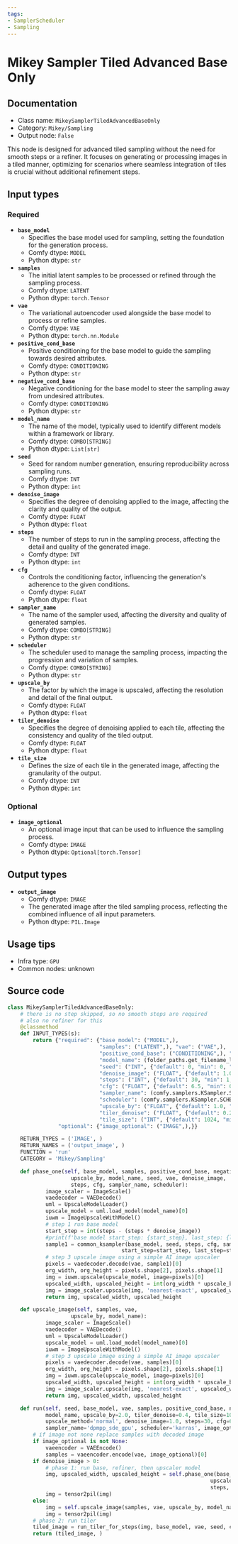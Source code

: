 ```yaml
---
tags:
- SamplerScheduler
- Sampling
---
```


# Mikey Sampler Tiled Advanced Base Only
## Documentation
- Class name: `MikeySamplerTiledAdvancedBaseOnly`
- Category: `Mikey/Sampling`
- Output node: `False`

This node is designed for advanced tiled sampling without the need for smooth steps or a refiner. It focuses on generating or processing images in a tiled manner, optimizing for scenarios where seamless integration of tiles is crucial without additional refinement steps.
## Input types
### Required
- **`base_model`**
    - Specifies the base model used for sampling, setting the foundation for the generation process.
    - Comfy dtype: `MODEL`
    - Python dtype: `str`
- **`samples`**
    - The initial latent samples to be processed or refined through the sampling process.
    - Comfy dtype: `LATENT`
    - Python dtype: `torch.Tensor`
- **`vae`**
    - The variational autoencoder used alongside the base model to process or refine samples.
    - Comfy dtype: `VAE`
    - Python dtype: `torch.nn.Module`
- **`positive_cond_base`**
    - Positive conditioning for the base model to guide the sampling towards desired attributes.
    - Comfy dtype: `CONDITIONING`
    - Python dtype: `str`
- **`negative_cond_base`**
    - Negative conditioning for the base model to steer the sampling away from undesired attributes.
    - Comfy dtype: `CONDITIONING`
    - Python dtype: `str`
- **`model_name`**
    - The name of the model, typically used to identify different models within a framework or library.
    - Comfy dtype: `COMBO[STRING]`
    - Python dtype: `List[str]`
- **`seed`**
    - Seed for random number generation, ensuring reproducibility across sampling runs.
    - Comfy dtype: `INT`
    - Python dtype: `int`
- **`denoise_image`**
    - Specifies the degree of denoising applied to the image, affecting the clarity and quality of the output.
    - Comfy dtype: `FLOAT`
    - Python dtype: `float`
- **`steps`**
    - The number of steps to run in the sampling process, affecting the detail and quality of the generated image.
    - Comfy dtype: `INT`
    - Python dtype: `int`
- **`cfg`**
    - Controls the conditioning factor, influencing the generation's adherence to the given conditions.
    - Comfy dtype: `FLOAT`
    - Python dtype: `float`
- **`sampler_name`**
    - The name of the sampler used, affecting the diversity and quality of generated samples.
    - Comfy dtype: `COMBO[STRING]`
    - Python dtype: `str`
- **`scheduler`**
    - The scheduler used to manage the sampling process, impacting the progression and variation of samples.
    - Comfy dtype: `COMBO[STRING]`
    - Python dtype: `str`
- **`upscale_by`**
    - The factor by which the image is upscaled, affecting the resolution and detail of the final output.
    - Comfy dtype: `FLOAT`
    - Python dtype: `float`
- **`tiler_denoise`**
    - Specifies the degree of denoising applied to each tile, affecting the consistency and quality of the tiled output.
    - Comfy dtype: `FLOAT`
    - Python dtype: `float`
- **`tile_size`**
    - Defines the size of each tile in the generated image, affecting the granularity of the output.
    - Comfy dtype: `INT`
    - Python dtype: `int`
### Optional
- **`image_optional`**
    - An optional image input that can be used to influence the sampling process.
    - Comfy dtype: `IMAGE`
    - Python dtype: `Optional[torch.Tensor]`
## Output types
- **`output_image`**
    - Comfy dtype: `IMAGE`
    - The generated image after the tiled sampling process, reflecting the combined influence of all input parameters.
    - Python dtype: `PIL.Image`
## Usage tips
- Infra type: `GPU`
- Common nodes: unknown


## Source code
```python
class MikeySamplerTiledAdvancedBaseOnly:
    # there is no step skipped, so no smooth steps are required
    # also no refiner for this
    @classmethod
    def INPUT_TYPES(s):
        return {"required": {"base_model": ("MODEL",),
                             "samples": ("LATENT",), "vae": ("VAE",),
                             "positive_cond_base": ("CONDITIONING",), "negative_cond_base": ("CONDITIONING",),
                             "model_name": (folder_paths.get_filename_list("upscale_models"), ),
                             "seed": ("INT", {"default": 0, "min": 0, "max": 0xffffffffffffffff}),
                             "denoise_image": ("FLOAT", {"default": 1.0, "min": 0.0, "max": 1.0, "step": 0.01}),
                             "steps": ("INT", {"default": 30, "min": 1, "max": 1000}),
                             "cfg": ("FLOAT", {"default": 6.5, "min": 0.0, "max": 1000.0, "step": 0.1}),
                             "sampler_name": (comfy.samplers.KSampler.SAMPLERS, ),
                             "scheduler": (comfy.samplers.KSampler.SCHEDULERS, ),
                             "upscale_by": ("FLOAT", {"default": 1.0, "min": 0.1, "max": 10.0, "step": 0.1}),
                             "tiler_denoise": ("FLOAT", {"default": 0.25, "min": 0.0, "max": 1.0, "step": 0.05}),
                             "tile_size": ("INT", {"default": 1024, "min": 256, "max": 4096, "step": 64})},
                "optional": {"image_optional": ("IMAGE",),}}

    RETURN_TYPES = ('IMAGE', )
    RETURN_NAMES = ('output_image', )
    FUNCTION = 'run'
    CATEGORY = 'Mikey/Sampling'

    def phase_one(self, base_model, samples, positive_cond_base, negative_cond_base,
                    upscale_by, model_name, seed, vae, denoise_image,
                    steps, cfg, sampler_name, scheduler):
            image_scaler = ImageScale()
            vaedecoder = VAEDecode()
            uml = UpscaleModelLoader()
            upscale_model = uml.load_model(model_name)[0]
            iuwm = ImageUpscaleWithModel()
            # step 1 run base model
            start_step = int(steps - (steps * denoise_image))
            #print(f'base model start_step: {start_step}, last_step: {last_step}')
            sample1 = common_ksampler(base_model, seed, steps, cfg, sampler_name, scheduler, positive_cond_base, negative_cond_base, samples,
                                    start_step=start_step, last_step=steps, force_full_denoise=False)[0]
            # step 3 upscale image using a simple AI image upscaler
            pixels = vaedecoder.decode(vae, sample1)[0]
            org_width, org_height = pixels.shape[2], pixels.shape[1]
            img = iuwm.upscale(upscale_model, image=pixels)[0]
            upscaled_width, upscaled_height = int(org_width * upscale_by // 8 * 8), int(org_height * upscale_by // 8 * 8)
            img = image_scaler.upscale(img, 'nearest-exact', upscaled_width, upscaled_height, 'center')[0]
            return img, upscaled_width, upscaled_height

    def upscale_image(self, samples, vae,
                    upscale_by, model_name):
            image_scaler = ImageScale()
            vaedecoder = VAEDecode()
            uml = UpscaleModelLoader()
            upscale_model = uml.load_model(model_name)[0]
            iuwm = ImageUpscaleWithModel()
            # step 3 upscale image using a simple AI image upscaler
            pixels = vaedecoder.decode(vae, samples)[0]
            org_width, org_height = pixels.shape[2], pixels.shape[1]
            img = iuwm.upscale(upscale_model, image=pixels)[0]
            upscaled_width, upscaled_height = int(org_width * upscale_by // 8 * 8), int(org_height * upscale_by // 8 * 8)
            img = image_scaler.upscale(img, 'nearest-exact', upscaled_width, upscaled_height, 'center')[0]
            return img, upscaled_width, upscaled_height

    def run(self, seed, base_model, vae, samples, positive_cond_base, negative_cond_base,
            model_name, upscale_by=2.0, tiler_denoise=0.4, tile_size=1024,
            upscale_method='normal', denoise_image=1.0, steps=30, cfg=6.5,
            sampler_name='dpmpp_sde_gpu', scheduler='karras', image_optional=None):
        # if image not none replace samples with decoded image
        if image_optional is not None:
            vaeencoder = VAEEncode()
            samples = vaeencoder.encode(vae, image_optional)[0]
        if denoise_image > 0:
            # phase 1: run base, refiner, then upscaler model
            img, upscaled_width, upscaled_height = self.phase_one(base_model, samples, positive_cond_base, negative_cond_base,
                                                                upscale_by, model_name, seed, vae, denoise_image,
                                                                steps, cfg, sampler_name, scheduler)
            img = tensor2pil(img)
        else:
            img = self.upscale_image(samples, vae, upscale_by, model_name)
            img = tensor2pil(img)
        # phase 2: run tiler
        tiled_image = run_tiler_for_steps(img, base_model, vae, seed, cfg, sampler_name, scheduler, positive_cond_base, negative_cond_base, steps, tiler_denoise, tile_size)
        return (tiled_image, )

```
